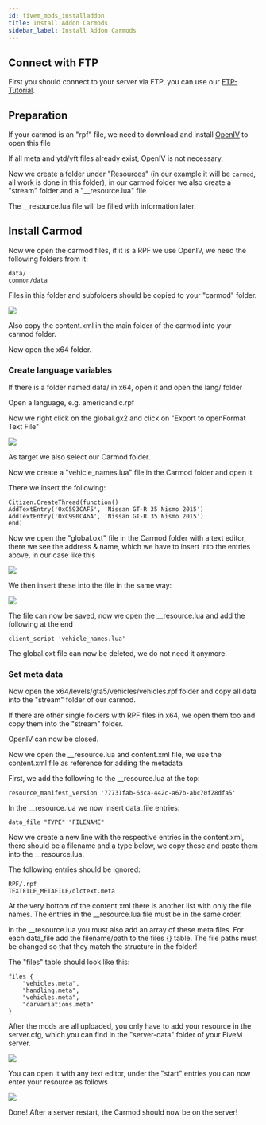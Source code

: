 ```yaml
---
id: fivem_mods_installaddon
title: Install Addon Carmods
sidebar_label: Install Addon Carmods
---
```


## Connect with FTP
First you should connect to your server via FTP, you can use our [FTP-Tutorial](gameserver_ftpaccess.md).

## Preparation

If your carmod is an "rpf" file, we need to download and install [OpenIV](https://openiv.com/) to open this file

If all meta and ytd/yft files already exist, OpenIV is not necessary.

Now we create a folder under "Resources" (in our example it will be `carmod`, all work is done in this folder), in our carmod folder we also create a "stream" folder and a "__resource.lua" file

The __resource.lua file will be filled with information later.



## Install Carmod
Now we open the carmod files, if it is a RPF we use OpenIV, we need the following folders from it:

```
data/
common/data
```

Files in this folder and subfolders should be copied to your "carmod" folder.

![](https://screensaver01.zap-hosting.com/index.php/s/QB9DHkm9BHmixHs/preview)

Also copy the content.xml in the main folder of the carmod into your carmod folder.

Now open the x64 folder.


### Create language variables

If there is a folder named data/ in x64, open it and open the lang/ folder

Open a language, e.g. americandlc.rpf

Now we right click on the global.gx2 and click on "Export to openFormat Text File"

![](https://screensaver01.zap-hosting.com/index.php/s/zn8D9rciFoPSyj7/preview)

As target we also select our Carmod folder.

Now we create a "vehicle_names.lua" file in the Carmod folder and open it

There we insert the following:

```
Citizen.CreateThread(function()
AddTextEntry('0xC593CAF5', 'Nissan GT-R 35 Nismo 2015')
AddTextEntry('0xC990C46A', 'Nissan GT-R 35 Nismo 2015')
end)
```

Now we open the "global.oxt" file in the Carmod folder with a text editor, there we see the address & name, which we have to insert into the entries above, in our case like this

![](https://screensaver01.zap-hosting.com/index.php/s/qycjwbmiZpd6i5P/preview)

We then insert these into the file in the same way:

![](https://screensaver01.zap-hosting.com/index.php/s/mCGxMbx4yr77aMH/preview)


The file can now be saved, now we open the __resource.lua and add the following at the end

```
client_script 'vehicle_names.lua'
```

The global.oxt file can now be deleted, we do not need it anymore.

### Set meta data


Now open the x64/levels/gta5/vehicles/vehicles.rpf folder and copy all data into the "stream" folder of our carmod.

If there are other single folders with RPF files in x64, we open them too and copy them into the "stream" folder.

OpenIV can now be closed.

Now we open the __resource.lua and content.xml file, we use the content.xml file as reference for adding the metadata

First, we add the following to the __resource.lua at the top:

```
resource_manifest_version '77731fab-63ca-442c-a67b-abc70f28dfa5'
```

In the __resource.lua we now insert data_file entries:

```
data_file "TYPE" "FILENAME"
```


Now we create a new line with the respective entries in the content.xml, there should be a filename and a type below, we copy these and paste them into the __resource.lua. 

The following entries should be ignored:

```
RPF/.rpf 
TEXTFILE_METAFILE/dlctext.meta
```

At the very bottom of the content.xml there is another list with only the file names. The entries in the __resource.lua file must be in the same order.

in the __resource.lua you must also add an array of these meta files. For each data_file add the filename/path to the files {} table.
The file paths must be changed so that they match the structure in the folder!

The "files" table should look like this:



```
files {
    "vehicles.meta",
    "handling.meta",
    "vehicles.meta",
    "carvariations.meta"
}
```

After the mods are all uploaded, you only have to add your resource in the server.cfg, which you can find in the "server-data" folder of your FiveM server.

![](https://screensaver01.zap-hosting.com/index.php/s/tFa8yALGJwj82bK/preview)

You can open it with any text editor, under the "start" entries you can now enter your resource as follows

![](https://screensaver01.zap-hosting.com/index.php/s/D58nmHkXHgwyTf6/preview)


Done! After a server restart, the Carmod should now be on the server!
